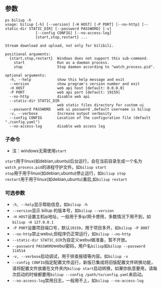 ## 参数

```
ps biliup -h
usage: biliup [-h] [--version] [-H HOST] [-P PORT] [--no-http] [--static-dir STATIC_DIR] [--password PASSWORD] [-v]
              [--config CONFIG] [--no-access-log]
              {start,stop,restart} ...

Stream download and upload, not only for bilibili.

positional arguments:
  {start,stop,restart}  Windows does not support this sub-command.
    start               Run as a daemon process.
    stop                Stop daemon according to "watch_process.pid".

optional arguments:
  -h, --help            show this help message and exit
  --version             show program's version number and exit
  -H HOST               web api host [default: 0.0.0.0]
  -P PORT               web api port [default: 19159]
  --no-http             disable web api
  --static-dir STATIC_DIR
                        web static files directory for custom ui
  --password PASSWORD   web ui password ,default username is biliup
  -v, --verbose         Increase output verbosity
  --config CONFIG       Location of the configuration file (default "./config.yaml")
  --no-access-log       disable web access log
```

### 子命令
- 注：windows无需使用`start`

`start`用于linux(如debian,ubuntu)后台运行，会在当前目录生成一个名为`watch_process.pid`的进程守护文件。如`biliup start`<br />
`stop`用于用于linux(如debian,ubuntu)停止运行，如`biliup stop`<br />
`restart`用于用于linux(如debian,ubuntu)重启,如`biliup restart`

### 可选参数
- `-h, --help`显示帮助信息，如`biliup -h`
- `--version`显示 biliup 的版本号，如`biliup --version`
- `-H HOST`设置主机ip地址，一般用于多ip/网卡使用，多数情况下用不到，如`biliup -H 127.0.0.1`
- `-P PORT`设置项目端口号，默认`19159`，用于项目多开，如`biliup -P 8087`
- `--no-http`禁止webui,但程序仍正常运行，如`biliup --no-http`
- `--static-dir STATIC_DIR`为自定义webui做准备，暂不开放。
- `--password PASSWORD`webui密码，用户名`biliup`如`biliup --password 114514`
- `-v, --verbose`启动调试，用于排查报错等内容。如`biliup -v`
- `--config CONFIG`指定配置文件运行，新版已集成将旧版配置文件转换功能，请将配置文件放置在文件夹内`biliup start`启动转换，如果你执意要用，请每次启动的时候都要用`biliup --config /path/to/config.yaml`来启动。
- `--no-access-log`禁用日志，一般用不上，如`biliup --no-access-log`
